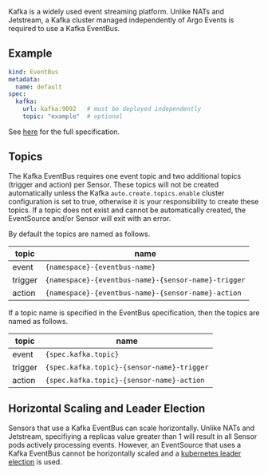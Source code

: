 Kafka is a widely used event streaming platform. Unlike NATs and Jetstream, a
Kafka cluster managed independently of Argo Events is required to use a Kafka
EventBus.

## Example
```yaml
kind: EventBus
metadata:
  name: default
spec:
  kafka:
    url: kafka:9092   # must be deployed independently
    topic: "example"  # optional
```

See [here](https://github.com/argoproj/argo-events/blob/master/api/event-bus.md#kafkabus)
for the full specification.

## Topics

The Kafka EventBus requires one event topic and two additional topics (trigger
and action) per Sensor. These topics will not be created automatically unless
the Kafka `auto.create.topics.enable` cluster configuration is set to true,
otherwise it is your responsibility to create these topics. If a topic does
not exist and cannot be automatically created, the EventSource and/or Sensor
will exit with an error.

By default the topics are named as follows.

| topic | name |
| ----- | ---- |
| event | `{namespace}-{eventbus-name}` |
| trigger | `{namespace}-{eventbus-name}-{sensor-name}-trigger` |
| action | `{namespace}-{eventbus-name}-{sensor-name}-action` |

If a topic name is specified in the EventBus specification, then the topics are
named as follows.

| topic | name |
| ----- | ---- |
| event | `{spec.kafka.topic}` |
| trigger | `{spec.kafka.topic}-{sensor-name}-trigger` |
| action | `{spec.kafka.topic}-{sensor-name}-action` |

## Horizontal Scaling and Leader Election

Sensors that use a Kafka EventBus can scale horizontally. Unlike NATs and
Jetstream, specifiying a replicas value greater than 1 will result in all
Sensor pods actively processing events. However, an EventSource that uses a
Kafka EventBus cannot be horizontally scaled and a
[kubernetes leader election](https://argoproj.github.io/argo-events/eventsources/ha/#kubernetes-leader-election) is
used.

